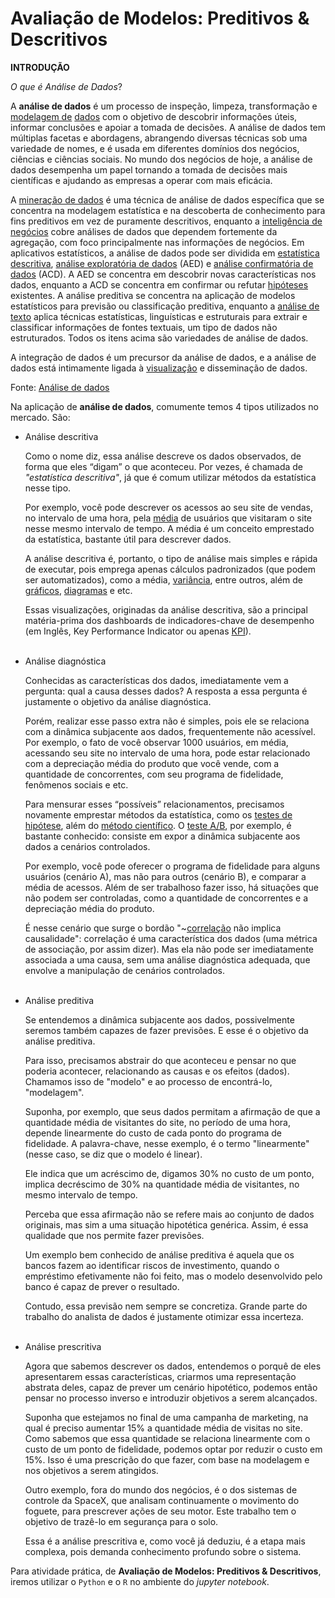 # Avaliação de Modelos: Preditivos & Descritivos

**INTRODUÇÃO**

_O que é Análise de Dados_?

A **análise de dados** é um processo de inspeção, limpeza, transformação e [modelagem de](https://pt.wikipedia.org/wiki/Modelagem_de_dados) [dados](https://pt.wikipedia.org/wiki/Dados) com o objetivo de descobrir informações úteis, informar conclusões e apoiar a tomada de decisões. A análise de dados tem múltiplas facetas e abordagens, abrangendo diversas técnicas sob uma variedade de nomes, e é usada em diferentes domínios dos negócios, ciências e ciências sociais. No mundo dos negócios de hoje, a análise de dados desempenha um papel tornando a tomada de decisões mais científicas e ajudando as empresas a operar com mais eficácia.

A [mineração de dados](https://pt.wikipedia.org/wiki/Minera%C3%A7%C3%A3o_de_dados) é uma técnica de análise de dados específica que se concentra na modelagem estatística e na descoberta de conhecimento para fins preditivos em vez de puramente descritivos, enquanto a [inteligência de negócios](https://pt.wikipedia.org/wiki/Intelig%C3%AAncia_empresarial) cobre análises de dados que dependem fortemente da agregação, com foco principalmente nas informações de negócios. Em aplicativos estatísticos, a análise de dados pode ser dividida em [estatística descritiva](https://pt.wikipedia.org/wiki/Estat%C3%ADstica_descritiva), [análise exploratória de dados](https://pt.wikipedia.org/wiki/An%C3%A1lise_explorat%C3%B3ria_de_dados) (AED) e [análise confirmatória de dados](https://pt.wikipedia.org/wiki/Testes_de_hip%C3%B3teses) (ACD). A AED se concentra em descobrir novas características nos dados, enquanto a ACD se concentra em confirmar ou refutar [hipóteses](https://pt.wikipedia.org/wiki/Hip%C3%B3tese) existentes. A análise preditiva se concentra na aplicação de modelos estatísticos para previsão ou classificação preditiva, enquanto a [análise de texto](https://pt.wikipedia.org/wiki/Minera%C3%A7%C3%A3o_de_texto) aplica técnicas estatísticas, linguísticas e estruturais para extrair e classificar informações de fontes textuais, um tipo de dados não estruturados. Todos os itens acima são variedades de análise de dados.

A integração de dados é um precursor da análise de dados, e a análise de dados está intimamente ligada à [visualização](https://pt.wikipedia.org/wiki/Visualiza%C3%A7%C3%A3o_de_dados) e disseminação de dados.

Fonte: [Análise de dados](https://pt.wikipedia.org/wiki/An%C3%A1lise_de_dados)

Na aplicação de **análise de dados**, comumente temos 4 tipos utilizados no mercado. São:

- Análise descritiva

  Como o nome diz, essa análise descreve os dados observados, de forma que eles “digam” o que aconteceu. Por vezes, é chamada de _"estatística descritiva"_, já que é comum utilizar métodos da estatística nesse tipo.

  Por exemplo, você pode descrever os acessos ao seu site de vendas, no intervalo de uma hora, pela [média](https://pt.wikipedia.org/wiki/M%C3%A9dia) de usuários que visitaram o site nesse mesmo intervalo de tempo. A média é um conceito emprestado da estatística, bastante útil para descrever dados.

  A análise descritiva é, portanto, o tipo de análise mais simples e rápida de executar, pois emprega apenas cálculos padronizados (que podem ser automatizados), como a média, [variância](https://pt.wikipedia.org/wiki/Vari%C3%A2ncia), entre outros, além de [gráficos](https://pt.wikipedia.org/wiki/Gr%C3%A1fico), [diagramas](https://pt.wikipedia.org/wiki/Diagrama) e etc.

  Essas visualizações, originadas da análise descritiva, são a principal matéria-prima dos dashboards de indicadores-chave de desempenho (em Inglês, Key Performance Indicator ou apenas [KPI](https://pt.wikipedia.org/wiki/Indicador-chave_de_desempenho)).
   <br><br>

- Análise diagnóstica

  Conhecidas as características dos dados, imediatamente vem a pergunta: qual a causa desses dados? A resposta a essa pergunta é justamente o objetivo da análise diagnóstica.

  Porém, realizar esse passo extra não é simples, pois ele se relaciona com a dinâmica subjacente aos dados, frequentemente não acessível. Por exemplo, o fato de você observar 1000 usuários, em média, acessando seu site no intervalo de uma hora, pode estar relacionado com a depreciação média do produto que você vende, com a quantidade de concorrentes, com seu programa de fidelidade, fenômenos sociais e etc.

  Para mensurar esses “possíveis” relacionamentos, precisamos novamente emprestar métodos da estatística, como os [testes de hipótese](https://pt.wikipedia.org/wiki/Testes_de_hip%C3%B3teses), além do [método científico](https://pt.wikipedia.org/wiki/M%C3%A9todo_cient%C3%ADfico). O [teste A/B](https://pt.wikipedia.org/wiki/Teste_A/B), por exemplo, é bastante conhecido: consiste em expor a dinâmica subjacente aos dados a cenários controlados.

  Por exemplo, você pode oferecer o programa de fidelidade para alguns usuários (cenário A), mas não para outros (cenário B), e comparar a média de acessos. Além de ser trabalhoso fazer isso, há situações que não podem ser controladas, como a quantidade de concorrentes e a depreciação média do produto.

  É nesse cenário que surge o bordão "~[correlação](https://pt.wikipedia.org/wiki/Correla%C3%A7%C3%A3o) não implica causalidade": correlação é uma característica dos dados (uma métrica de associação, por assim dizer). Mas ela não pode ser imediatamente associada a uma causa, sem uma análise diagnóstica adequada, que envolve a manipulação de cenários controlados.
   <br><br>

- Análise preditiva

  Se entendemos a dinâmica subjacente aos dados, possivelmente seremos também capazes de fazer previsões. E esse é o objetivo da análise preditiva.

  Para isso, precisamos abstrair do que aconteceu e pensar no que poderia acontecer, relacionando as causas e os efeitos (dados). Chamamos isso de "modelo" e ao processo de encontrá-lo, "modelagem".

  Suponha, por exemplo, que seus dados permitam a afirmação de que a quantidade média de visitantes do site, no período de uma hora, depende linearmente do custo de cada ponto do programa de fidelidade. A palavra-chave, nesse exemplo, é o termo "linearmente" (nesse caso, se diz que o modelo é linear).

  Ele indica que um acréscimo de, digamos 30% no custo de um ponto, implica decréscimo de 30% na quantidade média de visitantes, no mesmo intervalo de tempo.

  Perceba que essa afirmação não se refere mais ao conjunto de dados originais, mas sim a uma situação hipotética genérica. Assim, é essa qualidade que nos permite fazer previsões.

  Um exemplo bem conhecido de análise preditiva é aquela que os bancos fazem ao identificar riscos de investimento, quando o empréstimo efetivamente não foi feito, mas o modelo desenvolvido pelo banco é capaz de prever o resultado.

  Contudo, essa previsão nem sempre se concretiza. Grande parte do trabalho do analista de dados é justamente otimizar essa incerteza.
   <br><br>

- Análise prescritiva

  Agora que sabemos descrever os dados, entendemos o porquê de eles apresentarem essas características, criarmos uma representação abstrata deles, capaz de prever um cenário hipotético, podemos então pensar no processo inverso e introduzir objetivos a serem alcançados.

  Suponha que estejamos no final de uma campanha de marketing, na qual é preciso aumentar 15% a quantidade média de visitas no site. Como sabemos que essa quantidade se relaciona linearmente com o custo de um ponto de fidelidade, podemos optar por reduzir o custo em 15%. Isso é uma prescrição do que fazer, com base na modelagem e nos objetivos a serem atingidos.

  Outro exemplo, fora do mundo dos negócios, é o dos sistemas de controle da SpaceX, que analisam continuamente o movimento do foguete, para prescrever ações de seu motor. Este trabalho tem o objetivo de trazê-lo em segurança para o solo.

  Essa é a análise prescritiva e, como você já deduziu, é a etapa mais complexa, pois demanda conhecimento profundo sobre o sistema.
  
  
Para atividade prática, de **Avaliação de Modelos: Preditivos & Descritivos**, iremos utilizar o `Python` e o `R` no ambiente do _jupyter notebook_.
